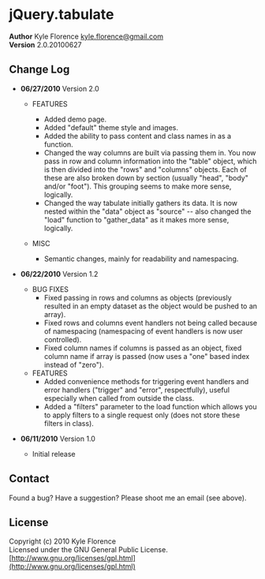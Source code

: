 # jQuery.tabulate
__Author__ Kyle Florence <kyle.florence@gmail.com>  
__Version__ 2.0.20100627

## Change Log
* __06/27/2010__ Version 2.0
    * FEATURES
        * Added demo page.
        * Added "default" theme style and images.
        * Added the ability to pass content and class names in as a function.
        * Changed the way columns are built via passing them in.  You now pass
        in row and column information into the "table" object, which is then
        divided into the "rows" and "columns" objects.  Each of these are
        also broken down by section (usually "head", "body" and/or "foot").
        This grouping seems to make more sense, logically.
        * Changed the way tabulate initially gathers its data.  It is now
        nested within the "data" object as "source" -- also changed the
        "load" function to "gather_data" as it makes more sense, logically.

    * MISC
        * Semantic changes, mainly for readability and namespacing.

* __06/22/2010__ Version 1.2
    * BUG FIXES
        * Fixed passing in rows and columns as objects (previously resulted in
        an empty dataset as the object would be pushed to an array).
        * Fixed rows and columns event handlers not being called because of
        namespacing (namespacing of event handlers is now user controlled).
        * Fixed column names if columns is passed as an object, fixed column
        name if array is passed (now uses a "one" based index instead of "zero").
    * FEATURES
        * Added convenience methods for triggering event handlers and error
        handlers ("trigger" and "error", respectfully), useful especially
        when called from outside the class.
        * Added a "filters" parameter to the load function which allows you
        to apply filters to a single request only (does not store these filters
        in class).
  
* __06/11/2010__ Version 1.0
    * Initial release

## Contact
Found a bug?  Have a suggestion?  Please shoot me an email (see above).

## License
Copyright (c) 2010 Kyle Florence  
Licensed under the GNU General Public License.  
[http://www.gnu.org/licenses/gpl.html](http://www.gnu.org/licenses/gpl.html)
